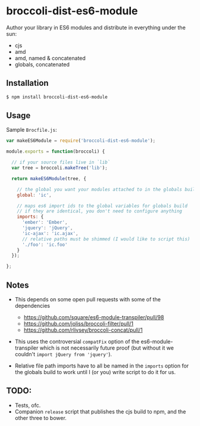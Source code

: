 broccoli-dist-es6-module
===================

Author your library in ES6 modules and distribute in everything under
the sun:

- cjs
- amd
- amd, named & concatenated
- globals, concatenated

Installation
------------

```sh
$ npm install broccoli-dist-es6-module
```

Usage
-----

Sample `Brocfile.js`:

```js
var makeES6Module = require('broccoli-dist-es6-module');

module.exports = function(broccoli) {

  // if your source files live in `lib`
  var tree = broccoli.makeTree('lib');

  return makeES6Module(tree, {

    // the global you want your modules attached to in the globals build
    global: 'ic',

    // maps es6 import ids to the global variables for globals build
    // if they are identical, you don't need to configure anything
    imports: {
      'ember': 'Ember',
      'jquery': 'jQuery',
      'ic-ajax': 'ic.ajax',
      // relative paths must be shimmed (I would like to script this)
      './foo': 'ic.foo'
    }
  });

};
```

Notes
-----

- This depends on some open pull requests with some of the dependencies
  - https://github.com/square/es6-module-transpiler/pull/98
  - https://github.com/joliss/broccoli-filter/pull/1
  - https://github.com/rlivsey/broccoli-concat/pull/1

- This uses the controversial `compatFix` option of the
  es6-module-transpiler which is not necessarily future proof (but
  without it we couldn't `import jQuery from 'jquery'`).

- Relative file path imports have to all be named in the `imports`
  option for the globals build to work until I (or you) write script to
  do it for us.

TODO:
-----

- Tests, ofc.
- Companion `release` script that publishes the cjs build to npm, and
  the other three to bower.

